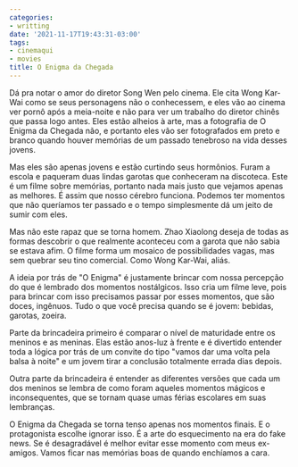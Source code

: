 ```yaml
---
categories:
- writting
date: '2021-11-17T19:43:31-03:00'
tags:
- cinemaqui
- movies
title: O Enigma da Chegada
---
```


Dá pra notar o amor do diretor Song Wen pelo cinema. Ele cita Wong Kar-Wai como se seus personagens não o conhecessem, e eles vão ao cinema ver pornô após a meia-noite e não para ver um trabalho do diretor chinês que passa logo antes. Eles estão alheios à arte, mas a fotografia de O Enigma da Chegada não, e portanto eles vão ser fotografados em preto e branco quando houver memórias de um passado tenebroso na vida desses jovens.

Mas eles são apenas jovens e estão curtindo seus hormônios. Furam a escola e paqueram duas lindas garotas que conheceram na discoteca. Este é um filme sobre memórias, portanto nada mais justo que vejamos apenas as melhores. É assim que nosso cérebro funciona. Podemos ter momentos que não queríamos ter passado e o tempo simplesmente dá um jeito de sumir com eles.

Mas não este rapaz que se torna homem. Zhao Xiaolong deseja de todas as formas descobrir o que realmente aconteceu com a garota que não sabia se estava afim. O filme forma um mosaico de possibilidades vagas, mas sem quebrar seu tino comercial. Como Wong Kar-Wai, aliás.

A ideia por trás de "O Enigma" é justamente brincar com nossa percepção do que é lembrado dos momentos nostálgicos. Isso cria um filme leve, pois para brincar com isso precisamos passar por esses momentos, que são doces, ingênuos. Tudo o que você precisa quando se é jovem: bebidas, garotas, zoeira.

Parte da brincadeira primeiro é comparar o nível de maturidade entre os meninos e as meninas. Elas estão anos-luz à frente e é divertido entender toda a lógica por trás de um convite do tipo "vamos dar uma volta pela balsa à noite" e um jovem tirar a conclusão totalmente errada dias depois.

Outra parte da brincadeira é entender as diferentes versões que cada um dos meninos se lembra de como foram aqueles momentos mágicos e inconsequentes, que se tornam quase umas férias escolares em suas lembranças.

O Enigma da Chegada se torna tenso apenas nos momentos finais. E o protagonista escolhe ignorar isso. É a arte do esquecimento na era do fake news. Se é desagradável é melhor evitar esse momento com meus ex-amigos. Vamos ficar nas memórias boas de quando enchíamos a cara.

